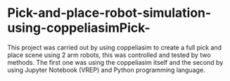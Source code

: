 # Pick-and-place-robot-simulation-using-coppeliasimPick-
This project was carried out by using coppeliasim to create a full pick and place scene using 2 arm robots, this was controlled and tested by two methods. The first one was using the coppeliasim itself and the second by using Jupyter Notebook (VREP) and Python programming language.
